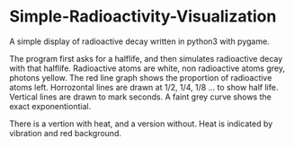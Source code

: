 # Simple-Radioactivity-Visualization
A simple display of radioactive decay written in python3 with pygame.

The program first asks for a halflife, and then simulates radioactive decay with that halflife. Radioactive atoms are white, non radioactive atoms grey, photons yellow. The red line graph shows the proportion of radioactive atoms left. Horrozontal lines are drawn at 1/2, 1/4, 1/8 ... to show half life. Vertical lines are drawn to mark seconds. A faint grey curve shows the exact exponentiontial. 

There is a vertion with heat, and a version without. Heat is indicated by vibration and red background.
